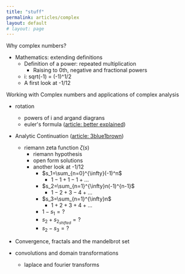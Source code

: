 ```yaml
---
title: "stuff"
permalink: articles/complex
layout: default
# layout: page
---
```


Why complex numbers?
- Mathematics: extending definitions
    - Definition of a power: repeated multiplication
        - Raising to 0th, negative and fractional powers
    - i: sqrt(-1) = (-1)^1/2
    - A first look at -1/12

Working with Complex numbers and applications of complex analysis
- rotation
    - powers of i and argand diagrans
    - euler's formula ([article: better explained](https://betterexplained.com/articles/intuitive-understanding-of-eulers-formula/))

- Analytic Continuation ([article: 3blue1brown](https://www.3blue1brown.com/lessons/zeta))
    - riemann zeta function $ζ(s)$
        - riemann hypothesis
        - open form solutions
        - another look at -1/12
            - $s_1=\sum_{n=0}^{\infty}(-1)^n$
                - $1 - 1 + 1 - 1 + \dots$
            - $s_2=\sum_{n=1}^{\infty}n(-1)^{n-1}$
                - $1 - 2 + 3 - 4 + \dots$
            - $s_3=\sum_{n=1}^{\infty}n$
                - $1 + 2 + 3 + 4 + \dots$
            - $1-s_1 = ?$
            - $s_2 + s_{2_{shifted}} = ?$
            - $s_2 - s_3 = ?$
- Convergence, fractals and the mandelbrot set
- convolutions and domain transformations
    - laplace and fourier transforms
